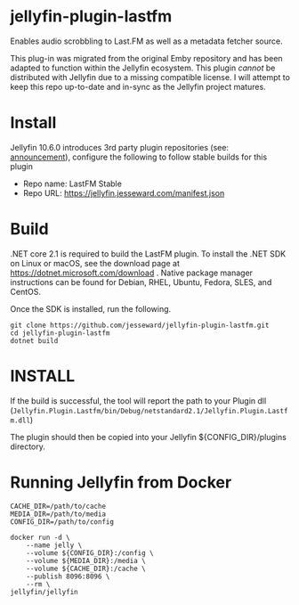 # jellyfin-plugin-lastfm

Enables audio scrobbling to Last.FM as well as a metadata fetcher source.

This plug-in was migrated from the original Emby repository and has been adapted to function within the Jellyfin ecosystem. This plugin *cannot* be distributed with Jellyfin due to a missing compatible license. I will attempt to keep this repo up-to-date and in-sync as the Jellyfin project matures.

# Install
Jellyfin 10.6.0 introduces 3rd party plugin repositories (see: [announcement](https://jellyfin.org/posts/plugin-updates/)), configure the following to follow stable builds for this plugin
* Repo name: LastFM Stable
* Repo URL: https://jellyfin.jesseward.com/manifest.json

# Build

.NET core 2.1 is required to build the LastFM plugin. To install the .NET SDK on Linux or macOS, see the download page at https://dotnet.microsoft.com/download . Native package manager instructions can be found for Debian, RHEL, Ubuntu, Fedora, SLES, and CentOS.

Once the SDK is installed, run the following.

```
git clone https://github.com/jesseward/jellyfin-plugin-lastfm.git
cd jellyfin-plugin-lastfm
dotnet build
```

# INSTALL

If the build is successful, the tool will report the path to your Plugin dll (`Jellyfin.Plugin.Lastfm/bin/Debug/netstandard2.1/Jellyfin.Plugin.Lastfm.dll`)

The plugin should then be copied into your Jellyfin ${CONFIG_DIR}/plugins directory.

# Running Jellyfin from Docker

```
CACHE_DIR=/path/to/cache
MEDIA_DIR=/path/to/media
CONFIG_DIR=/path/to/config

docker run -d \
    --name jelly \
    --volume ${CONFIG_DIR}:/config \
    --volume ${MEDIA_DIR}:/media \
    --volume ${CACHE_DIR}:/cache \
    --publish 8096:8096 \
    --rm \
jellyfin/jellyfin
```
